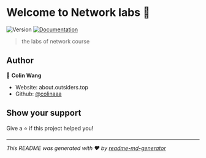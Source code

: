# Welcome to Network labs 👋
![Version](https://img.shields.io/badge/version-1.0.0-blue.svg?cacheSeconds=2592000)
[![Documentation](https://img.shields.io/badge/documentation-yes-brightgreen.svg)](https://net.outsiders.top)

> the labs of network course

## Author

👤 **Colin Wang**

* Website: about.outsiders.top
* Github: [@colinaaa](https://github.com/colinaaa)

## Show your support

Give a ⭐️ if this project helped you!


***
_This README was generated with ❤️ by [readme-md-generator](https://github.com/kefranabg/readme-md-generator)_